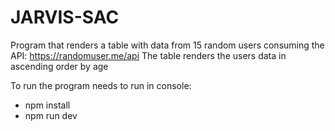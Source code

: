 # JARVIS-SAC

Program that renders a table with data from 15 random users consuming the API:  https://randomuser.me/api
The table renders the users data in ascending order by age

To run the program needs to run in console: 
* npm install
* npm run dev
